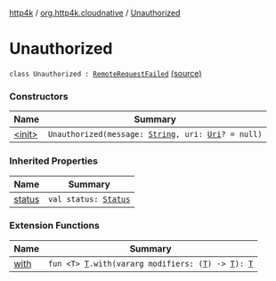 [http4k](../../index.md) / [org.http4k.cloudnative](../index.md) / [Unauthorized](./index.md)

# Unauthorized

`class Unauthorized : `[`RemoteRequestFailed`](../-remote-request-failed/index.md) [(source)](https://github.com/http4k/http4k/blob/master/http4k-cloudnative/src/main/kotlin/org/http4k/cloudnative/RemoteRequestFailed.kt#L28)

### Constructors

| Name | Summary |
|---|---|
| [&lt;init&gt;](-init-.md) | `Unauthorized(message: `[`String`](https://kotlinlang.org/api/latest/jvm/stdlib/kotlin/-string/index.html)`, uri: `[`Uri`](../../org.http4k.core/-uri/index.md)`? = null)` |

### Inherited Properties

| Name | Summary |
|---|---|
| [status](../-remote-request-failed/status.md) | `val status: `[`Status`](../../org.http4k.core/-status/index.md) |

### Extension Functions

| Name | Summary |
|---|---|
| [with](../../org.http4k.core/with.md) | `fun <T> `[`T`](../../org.http4k.core/with.md#T)`.with(vararg modifiers: (`[`T`](../../org.http4k.core/with.md#T)`) -> `[`T`](../../org.http4k.core/with.md#T)`): `[`T`](../../org.http4k.core/with.md#T) |
